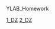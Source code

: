 YLAB_Homework

[1_DZ](https://github.com/Starkliwok/YLAB_Homework/tree/1_dz)
[2_DZ](https://github.com/Starkliwok/YLAB_Homework/tree/2_dz)
